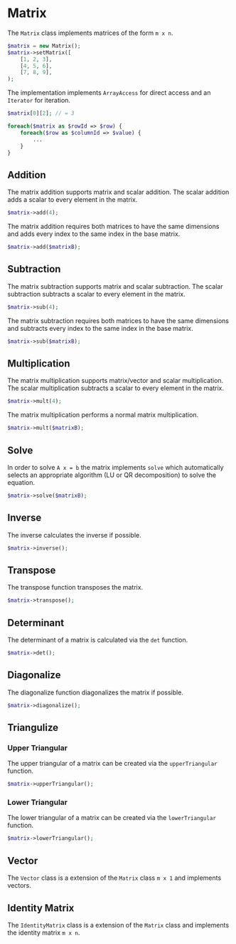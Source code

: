 # Matrix

The `Matrix` class implements matrices of the form `m x n`. 

```php
$matrix = new Matrix();
$matrix->setMatrix([
    [1, 2, 3],
    [4, 5, 6],
    [7, 8, 9],
);
```

The implementation implements `ArrayAccess` for direct access and an `Iterator` for iteration.

```php
$matrix[0][2]; // = 3
```

```php
foreach($matrix as $rowId => $row) {
    foreach($row as $columnId => $value) {
        ...
    }
}
```

## Addition

The matrix addition supports matrix and scalar addition. The scalar addition adds a scalar to every element in the matrix.

```php
$matrix->add(4);
```

The matrix addition requires both matrices to have the same dimensions and adds every index to the same index in the base matrix.

```php
$matrix->add($matrixB);
```

## Subtraction

The matrix subtraction supports matrix and scalar subtraction. The scalar subtraction subtracts a scalar to every element in the matrix.

```php
$matrix->sub(4);
```

The matrix subtraction requires both matrices to have the same dimensions and subtracts every index to the same index in the base matrix.

```php
$matrix->sub($matrixB);
```

## Multiplication

The matrix multiplication supports matrix/vector and scalar multiplication. The scalar multiplication subtracts a scalar to every element in the matrix.

```php
$matrix->mult(4);
```

The matrix multiplication performs a normal matrix multiplication.

```php
$matrix->mult($matrixB);
```

## Solve

In order to solve `A x = b` the matrix implements `solve` which automatically selects an appropriate algorithm (LU or QR decomposition) to solve the equation.

```php
$matrix->solve($matrixB);
```

## Inverse

The inverse calculates the inverse if possible.

```php
$matrix->inverse();
```

## Transpose

The transpose function transposes the matrix.

```php
$matrix->transpose();
```

## Determinant

The determinant of a matrix is calculated via the `det` function.

```php
$matrix->det();
```

## Diagonalize

The diagonalize function diagonalizes the matrix if possible.

```php
$matrix->diagonalize();
```

## Triangulize

### Upper Triangular

The upper triangular of a matrix can be created via the `upperTriangular` function.

```php
$matrix->upperTriangular();
```

### Lower Triangular

The lower triangular of a matrix can be created via the `lowerTriangular` function.

```php
$matrix->lowerTriangular();
```

## Vector

The `Vector` class is a extension of the `Matrix` class `m x 1` and implements vectors.

## Identity Matrix

The `IdentityMatrix` class is a extension of the `Matrix` class and implements the identity matrix `m x n`.